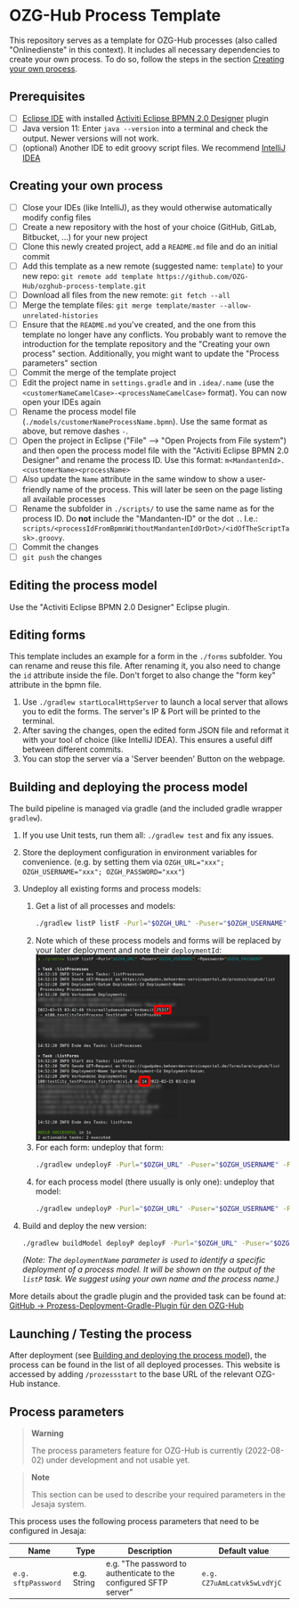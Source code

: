 # OZG-Hub Process Template

This repository serves as a template for OZG-Hub processes (also called "Onlinedienste" in this context). It includes all necessary dependencies to create your own process. To do so, follow the steps in the section [Creating your own process](#Creating-your-own-process).

## Prerequisites

* [ ] [Eclipse IDE](https://www.eclipse.org/eclipseide/) with installed [Activiti Eclipse BPMN 2.0 Designer](https://www.activiti.org/designer/update/) plugin
* [ ] Java version 11: Enter `java --version` into a terminal and check the output. Newer versions will not work.
* [ ] (optional) Another IDE to edit groovy script files. We recommend [IntelliJ IDEA](https://www.jetbrains.com/idea/)

## Creating your own process

* [ ] Close your IDEs (like IntelliJ), as they would otherwise automatically modify config files
* [ ] Create a new repository with the host of your choice (GitHub, GitLab, Bitbucket, ...) for your new project
* [ ] Clone this newly created project, add a `README.md` file and do an initial commit
* [ ] Add this template as a new remote (suggested name: `template`) to your new repo: `git remote add template https://github.com/OZG-Hub/ozghub-process-template.git`
* [ ] Download all files from the new remote: `git fetch --all`
* [ ] Merge the template files: `git merge template/master --allow-unrelated-histories` 
* [ ] Ensure that the `README.md` you've created, and the one from this template no longer have any conflicts. You probably want to remove the introduction for the template repository and the "Creating your own process" section. Additionally, you might want to update the "Process parameters" section
* [ ] Commit the merge of the template project
* [ ] Edit the project name in `settings.gradle` and in `.idea/.name` (use the `<customerNameCamelCase>-<processNameCamelCase>` format). You can now open your IDEs again
* [ ] Rename the process model file (`./models/customerNameProcessName.bpmn`). Use the same format as above, but remove dashes `-`. 
* [ ] Open the project in Eclipse ("File" --> "Open Projects from File system") and then open the process model file with the "Activiti Eclipse BPMN 2.0 Designer" and rename the process ID. Use this format: `m<MandantenId>.<customerName><processName>` 
* [ ] Also update the `Name` attribute in the same window to show a user-friendly name of the process. This will later be seen on the page listing all available processes
* [ ] Rename the subfolder in `./scripts/` to use the same name as for the process ID. Do **not** include the "Mandanten-ID" or the dot `.`. I.e.: `scripts/<processIdFromBpmnWithoutMandantenIdOrDot>/<idOfTheScriptTask>.groovy`.
* [ ] Commit the changes
* [ ] `git push` the changes

## Editing the process model

Use the "Activiti Eclipse BPMN 2.0 Designer" Eclipse plugin.

## Editing forms
This template includes an example for a form in the `./forms` subfolder. You can rename and reuse this file. After renaming it, you also need to change the `id` attribute inside the file. Don't forget to also change the "form key" attribute in the bpmn file.

1. Use `./gradlew startLocalHttpServer` to launch a local server that allows you to edit the forms. The server's IP & Port will be printed to the terminal.
2. After saving the changes, open the edited form JSON file and reformat it with your tool of choice (like IntelliJ IDEA). This ensures a useful diff between different commits.
3. You can stop the server via a 'Server beenden' Button on the webpage.

## Building and deploying the process model

The build pipeline is managed via gradle (and the included gradle wrapper `gradlew`).

1. If you use Unit tests, run them all: `./gradlew test` and fix any issues.
1. Store the deployment configuration in environment variables for convenience. (e.g. by setting them via `OZGH_URL="xxx"; OZGH_USERNAME="xxx"; OZGH_PASSWORD="xxx"`)
1. Undeploy all existing forms and process models:
   1. Get a list of all processes and models:
      ```bash
      ./gradlew listP listF -Purl="$OZGH_URL" -Puser="$OZGH_USERNAME" -Ppassword="$OZGH_PASSWORD"
      ```
   1. Note which of these process models and forms will be replaced by your later deployment and note their `deploymentId`:
      ![For processes, the deployment ID is located in the rightmost column. For forms, to the right of the form language.](documentation/where-to-find-deployment-id.png)
   1. For each form: undeploy that form:
      ```bash
      ./gradlew undeployF -Purl="$OZGH_URL" -Puser="$OZGH_USERNAME" -Ppassword="$OZGH_PASSWORD" -PdeploymentId=REPLACE_ME_WITH_ID_FROM_PREVIOUS_STEP
      ```
   1. for each process model (there usually is only one): undeploy that model:
      ```bash
      ./gradlew undeployP -Purl="$OZGH_URL" -Puser="$OZGH_USERNAME" -Ppassword="$OZGH_PASSWORD" -PdeleteProcessInstances=true -PdeploymentId=REPLACE_ME_WITH_ID_FROM_PREVIOUS_STEP
      ```
1. Build and deploy the new version: 
   ```bash
   ./gradlew buildModel deployP deployF -Purl="$OZGH_URL" -Puser="$OZGH_USERNAME" -Ppassword="$OZGH_PASSWORD" -PdeploymentName=REPLACE_ME
   ```

   *(Note: The `deploymentName` parameter is used to identify a specific deployment of a process model. It will be shown on the output of the `listP` task. We suggest using your own name and the process name.)*

More details about the gradle plugin and the provided task can be found at: [GitHub -> Prozess-Deployment-Gradle-Plugin für den OZG-Hub](https://github.com/OZG-Hub/ozghub-prozess-gradle-plugin)

## Launching / Testing the process

After deployment (see [Building and deploying the process model](#Building-and-deploying-the-process-model)), the process can be found in the list of all deployed processes. This website is accessed by adding `/prozessstart` to the base URL of the relevant OZG-Hub instance.

## Process parameters

> **Warning**
>
> The process parameters feature for OZG-Hub is currently (2022-08-02) under development and not usable yet.

> **Note**
>
> This section can be used to describe your required parameters in the Jesaja system.

This process uses the following process parameters that need to be configured in Jesaja:

| Name                | Type        | Description                                                       | Default value               |
|---------------------|-------------|-------------------------------------------------------------------|-----------------------------|
| `e.g. sftpPassword` | e.g. String | e.g. "The password to authenticate to the configured SFTP server" | `e.g. CZ7uAmLcatvk5wLvdYjC` |
